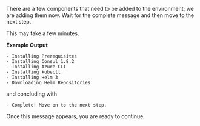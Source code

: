 There are a few components that need to be added to the environment; we are
adding them now. Wait for the complete message and then move to the
next step.

This may take a few minutes.

**Example Output**

```plaintext
- Installing Prerequisites
- Installing Consul 1.8.2
- Installing Azure CLI
- Installing kubectl
- Installing Helm 3
- Downloading Helm Repositories
```

and concluding with

```plaintext
- Complete! Move on to the next step.
```

Once this message appears, you are ready to continue.
